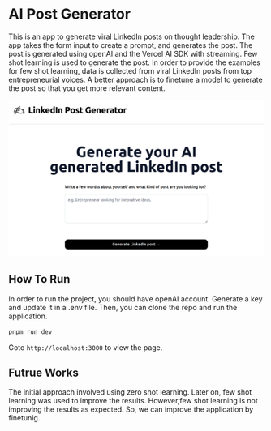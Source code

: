 # AI Post Generator

This is an app to generate viral LinkedIn posts on thought leadership. The app takes the form input to create a prompt, and generates the post. The post is generated using openAI and the Vercel AI SDK with streaming. Few shot learning is used to generate the post. In order to provide the examples for few shot learning, data is collected from viral LinkedIn posts from top entrepreneurial voices. A better approach is to finetune a model to generate the post so that you get more relevant content.

![alt text][logo]

[logo]: https://github.com/joyceannie/AIPostGenerator/blob/main/public/screenshot.png "Screenshot of the application"

## How To Run
In order to run the project, you should have openAI account. Generate a key and update it in a .env file. Then, you can clone the repo and run the application.

```bash
pnpm run dev
```

Goto `http://localhost:3000` to view the page.

## Futrue Works  

The initial approach involved using zero shot learning. Later on, few shot learning was used to improve the results. However,few shot learning is not improving the results as expected. So, we can improve the application by finetunig. 

